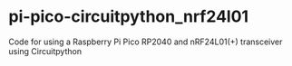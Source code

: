 # pi-pico-circuitpython_nrf24l01
Code for using a Raspberry Pi Pico RP2040 and nRF24L01(+) transceiver using Circuitpython
